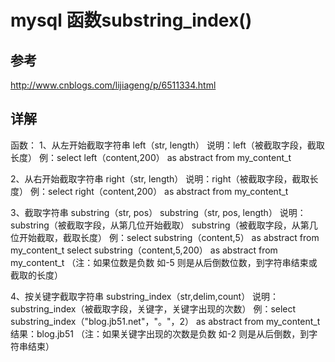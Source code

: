 # mysql 函数substring_index()

## 参考
http://www.cnblogs.com/lijiageng/p/6511334.html

## 详解

函数： 
1、从左开始截取字符串 
left（str, length） 
说明：left（被截取字段，截取长度） 
例：select left（content,200） as abstract from my_content_t 

 


2、从右开始截取字符串 
right（str, length） 
说明：right（被截取字段，截取长度） 
例：select right（content,200） as abstract from my_content_t 

 


3、截取字符串 
substring（str, pos） 
substring（str, pos, length） 
说明：substring（被截取字段，从第几位开始截取） 
substring（被截取字段，从第几位开始截取，截取长度） 
例：select substring（content,5） as abstract from my_content_t 
select substring（content,5,200） as abstract from my_content_t 
（注：如果位数是负数 如-5 则是从后倒数位数，到字符串结束或截取的长度） 

 


4、按关键字截取字符串 
substring_index（str,delim,count） 
说明：substring_index（被截取字段，关键字，关键字出现的次数） 
例：select substring_index（"blog.jb51.net"，"。"，2） as abstract from my_content_t 
结果：blog.jb51 
（注：如果关键字出现的次数是负数 如-2 则是从后倒数，到字符串结束） 


